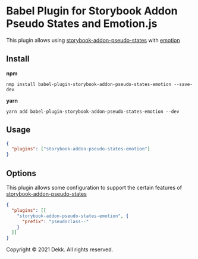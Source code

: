 # Babel Plugin for Storybook Addon Pseudo States and Emotion.js

This plugin allows using
[storybook-addon-pseudo-states](https://github.com/Ergosign/storybook-addon-pseudo-states) 
with [emotion](https://emotion.sh/)

## Install

**npm**

```shell
nmp install babel-plugin-storybook-addon-pseudo-states-emotion --save-dev
```
**yarn**

```shell
yarn add babel-plugin-storybook-addon-pseudo-states-emotion --dev
```

## Usage

```json
{
  "plugins": ["storybook-addon-pseudo-states-emotion"]
}
```

## Options

This plugin allows some configuration to support the certain features of
[storybook-addon-pseudo-states](https://github.com/Ergosign/storybook-addon-pseudo-states)

```json
{
  "plugins": [[
    "storybook-addon-pseudo-states-emotion", {
      "prefix": "pseudoclass--"
    }
  ]]
}
```

Copyright © 2021 Dekk. All rights reserved.


